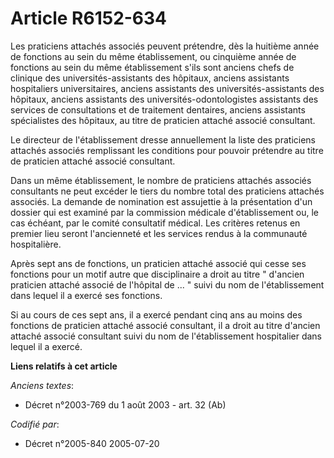# Article R6152-634

Les praticiens attachés associés peuvent prétendre, dès la huitième année de fonctions au sein du même établissement, ou
cinquième année de fonctions au sein du même établissement s'ils sont anciens chefs de clinique des universités-assistants
des hôpitaux, anciens assistants hospitaliers universitaires, anciens assistants des universités-assistants des hôpitaux,
anciens assistants des universités-odontologistes assistants des services de consultations et de traitement dentaires,
anciens assistants spécialistes des hôpitaux, au titre de praticien attaché associé consultant.

Le directeur de l'établissement dresse annuellement la liste des praticiens attachés associés remplissant les conditions pour
pouvoir prétendre au titre de praticien attaché associé consultant.

Dans un même établissement, le nombre de praticiens attachés associés consultants ne peut excéder le tiers du nombre total
des praticiens attachés associés. La demande de nomination est assujettie à la présentation d'un dossier qui est examiné par
la commission médicale d'établissement ou, le cas échéant, par le comité consultatif médical. Les critères retenus en premier
lieu seront l'ancienneté et les services rendus à la communauté hospitalière.

Après sept ans de fonctions, un praticien attaché associé qui cesse ses fonctions pour un motif autre que disciplinaire a
droit au titre " d'ancien praticien attaché associé de l'hôpital de ... " suivi du nom de l'établissement dans lequel il a
exercé ses fonctions.

Si au cours de ces sept ans, il a exercé pendant cinq ans au moins des fonctions de praticien attaché associé consultant, il
a droit au titre d'ancien attaché associé consultant suivi du nom de l'établissement hospitalier dans lequel il a exercé.

**Liens relatifs à cet article**

_Anciens textes_:

  - Décret n°2003-769 du 1 août 2003 - art. 32 (Ab)

_Codifié par_:

  - Décret n°2005-840 2005-07-20
